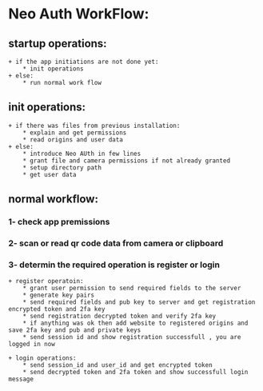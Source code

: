 # Neo Auth WorkFlow:


## startup operations:
    + if the app initiations are not done yet:
        * init operations
    + else:
        * run normal work flow


## init operations:
    + if there was files from previous installation:
        * explain and get permissions
        * read origins and user data
    + else:
        * introduce Neo AUth in few lines
        * grant file and camera permissions if not already granted
        * setup directory path
        * get user data


## normal workflow:
### 1- check app premissions
### 2- scan or read qr code data from camera or clipboard
### 3- determin the required operation is register or login

    + register operatoin: 
        * grant user permission to send required fields to the server
        * generate key pairs
        * send required fields and pub key to server and get registration encrypted token and 2fa key
        * send registration decrypted token and verify 2fa key
        * if anything was ok then add website to registered origins and save 2fa key and pub and private keys
        * send session id and show registration successfull , you are logged in now

    + login operations:
        * send session_id and user_id and get encrypted token
        * send decrypted token and 2fa token and show successfull login message
